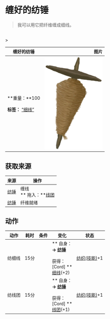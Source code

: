 # 缠好的纺锤  
> 我可以用它把纤维缠成细线。  
<br>  
>   
  
  缠好的纺锤  |   图片   
 ----  |  ----:   
 **重量：**100<br><br>**标签：**	[“细线”](tag_Cord.md)  |  <img decoding="async" src="Sprite/SpindledCord.png" href="a.md" style="max-width:300px;max-height:300px;">   
  
## 获取来源  
来源  |  操作  
----  |  ----  
[纺锤](Spindle.md)  |  缠线<br>** 拖入：**[线团](YarnFiber.md)  
[纺锤](Spindle.md)  |  纤维就绪  
## 动作  
动作  |  耗时  |  条件  |  变化  |  状态  
----  |  ----  |  ----  |  ----  |  ----  
纺细线<br>  |  15分  |    |  ** 自身：**<br>→ [纺锤](Spindle.md)<br><br>** 获得： **<br>** [Cord]  **<br>  [细线](CordFiber.md)(+2)<br>  |  [纺织(技能)](Skill_Tailoring.md)+1  
纺线团<br>  |  15分  |    |  ** 自身：**<br>→ [纺锤](Spindle.md)<br><br>** 获得： **<br>** [Cord]  **<br>  [线团](YarnFiber.md)(+1)<br>  |  [纺织(技能)](Skill_Tailoring.md)+1  


<script>document.title="缠好的纺锤 - 卡牌生存百科 Card Survival Wiki";</script>